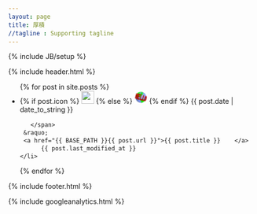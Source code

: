 ```yaml
---
layout: page
title: 厚積
//tagline : Supporting tagline
---
```

<div id = "index-whole">

{% include JB/setup %}

{% include header.html %}

<ul class="posts">
  {% for post in site.posts %}
  <div class = "ind-posts">
    <li>
       <span>
       {% if post.icon %}
          <img src = "/assets/img/Icon/{{post.icon}}.png" height = "26"  width = "26">
       {% else %}
          <img src = "/assets/img/Icon/default.png" height = "26" width = "26">
       {% endif %}
          {{ post.date | date_to_string }}

       </span>
     &raquo;
     <a href="{{ BASE_PATH }}{{ post.url }}">{{ post.title }}    </a>
          {{ post.last_modified_at }}
    </li>
  </div>
  {% endfor %}
</ul>

{% include footer.html %}

{% include googleanalytics.html %}
</div>
